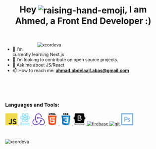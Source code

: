 <h1 align='center'> Hey <img align="center" width="26px"  src="https://images.emojiterra.com/google/noto-emoji/unicode-15/color/512px/1f64b.png" alt="raising-hand-emoji" />, I am Ahmed, a Front End Developer :)</h1>
</br></br>
<img align="right" width="400px"  src="https://i.giphy.com/media/WUlplcMpOCEmTGBtBW/giphy.webp" alt="xcordeva" />

- 🌱 I’m currently learning Next.js
- 👯 I’m looking to contribute on open source projects.
- 💬 Ask me about JS/React
- 📫 How to reach me: **ahmad.abdelaall.abas@gmail.com** 

</br>
</br>
<h1 align="center"></h1>
<h3 align="left">Languages and Tools:</h3>

<p align="left">
  <a href="https://developer.mozilla.org/en-US/docs/Web/JavaScript" target="_blank" rel="noreferrer"> <img src="https://raw.githubusercontent.com/devicons/devicon/master/icons/javascript/javascript-original.svg" alt="javascript" width="40" height="40"/> </a> 
  <a href="https://reactjs.org/" target="_blank" rel="noreferrer"> <img src="https://raw.githubusercontent.com/devicons/devicon/master/icons/react/react-original-wordmark.svg" alt="react" width="40" height="40"/> </a>
  <a href="https://redux.js.org" target="_blank" rel="noreferrer"> <img src="https://raw.githubusercontent.com/devicons/devicon/master/icons/redux/redux-original.svg" alt="redux" width="40" height="40"/> </a>
  <a href="https://www.w3.org/html/" target="_blank" rel="noreferrer"> <img src="https://raw.githubusercontent.com/devicons/devicon/master/icons/html5/html5-original-wordmark.svg" alt="html5" width="40" height="40"/> </a> 
  <a href="https://www.w3schools.com/css/" target="_blank" rel="noreferrer"> <img src="https://raw.githubusercontent.com/devicons/devicon/master/icons/css3/css3-original-wordmark.svg" alt="css3" width="40" height="40"/> </a> 
  <a href="https://getbootstrap.com" target="_blank" rel="noreferrer"> <img src="https://raw.githubusercontent.com/devicons/devicon/master/icons/bootstrap/bootstrap-plain-wordmark.svg" alt="bootstrap" width="40" height="40"/> </a> 
  <a href="https://firebase.google.com/" target="_blank" rel="noreferrer"> <img src="https://www.vectorlogo.zone/logos/firebase/firebase-icon.svg" alt="firebase" width="40" height="40"/> </a> 
  <a href="https://git-scm.com/" target="_blank" rel="noreferrer"> <img src="https://www.vectorlogo.zone/logos/git-scm/git-scm-icon.svg" alt="git" width="40" height="40"/> </a> 
  <a href="https://www.photoshop.com/en" target="_blank" rel="noreferrer"> <img src="https://raw.githubusercontent.com/devicons/devicon/master/icons/photoshop/photoshop-line.svg" alt="photoshop" width="40" height="40"/> </a>
</p>

<h1 align="left"></h1>
<p><img align="center" src="https://github-readme-stats.vercel.app/api/top-langs?username=xcordeva&show_icons=true&locale=en&layout=compact" alt="xcordeva" /></p>

